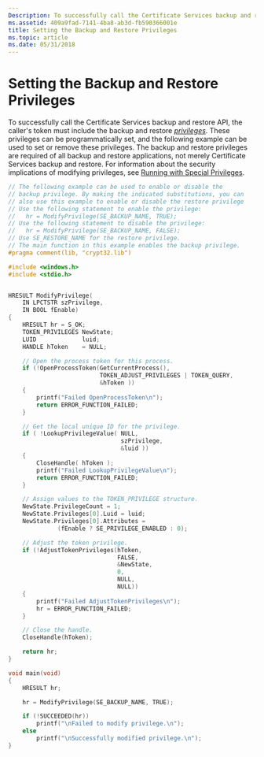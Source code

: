 ```yaml
---
Description: To successfully call the Certificate Services backup and restore API, the caller's token must include the backup and restore privileges.
ms.assetid: 409a9fad-7141-4ba8-ab3d-fb590366001e
title: Setting the Backup and Restore Privileges
ms.topic: article
ms.date: 05/31/2018
---
```


# Setting the Backup and Restore Privileges

To successfully call the Certificate Services backup and restore API, the caller's token must include the backup and restore [*privileges*](https://msdn.microsoft.com/library/ms721603(v=VS.85).aspx). These privileges can be programmatically set, and the following example can be used to set or remove these privileges. The backup and restore privileges are required of all backup and restore applications, not merely Certificate Services backup and restore. For information about the security implications of modifying privileges, see [Running with Special Privileges](https://msdn.microsoft.com/library/ms717802(v=VS.85).aspx).


```C++
// The following example can be used to enable or disable the
// backup privilege. By making the indicated substitutions, you can
// also use this example to enable or disable the restore privilege 
// Use the following statement to enable the privilege:
//   hr = ModifyPrivilege(SE_BACKUP_NAME, TRUE);
// Use the following statement to disable the privilege:
//   hr = ModifyPrivilege(SE_BACKUP_NAME, FALSE);
// Use SE_RESTORE_NAME for the restore privilege.
// The main function in this example enables the backup privilege.
#pragma comment(lib, "crypt32.lib")

#include <windows.h>
#include <stdio.h>


HRESULT ModifyPrivilege(
    IN LPCTSTR szPrivilege,
    IN BOOL fEnable)
{
    HRESULT hr = S_OK;
    TOKEN_PRIVILEGES NewState;
    LUID             luid;
    HANDLE hToken    = NULL;

    // Open the process token for this process.
    if (!OpenProcessToken(GetCurrentProcess(),
                          TOKEN_ADJUST_PRIVILEGES | TOKEN_QUERY,
                          &hToken ))
    {
        printf("Failed OpenProcessToken\n");
        return ERROR_FUNCTION_FAILED;
    }

    // Get the local unique ID for the privilege.
    if ( !LookupPrivilegeValue( NULL,
                                szPrivilege,
                                &luid ))
    {
        CloseHandle( hToken );
        printf("Failed LookupPrivilegeValue\n");
        return ERROR_FUNCTION_FAILED;
    }

    // Assign values to the TOKEN_PRIVILEGE structure.
    NewState.PrivilegeCount = 1;
    NewState.Privileges[0].Luid = luid;
    NewState.Privileges[0].Attributes = 
              (fEnable ? SE_PRIVILEGE_ENABLED : 0);

    // Adjust the token privilege.
    if (!AdjustTokenPrivileges(hToken,
                               FALSE,
                               &NewState,
                               0,
                               NULL,
                               NULL))
    {
        printf("Failed AdjustTokenPrivileges\n");
        hr = ERROR_FUNCTION_FAILED;
    }

    // Close the handle.
    CloseHandle(hToken);

    return hr;
}

void main(void)
{
    HRESULT hr;

    hr = ModifyPrivilege(SE_BACKUP_NAME, TRUE);

    if (!SUCCEEDED(hr))
        printf("\nFailed to modify privilege.\n");
    else
        printf("\nSuccessfully modified privilege.\n");
}

```



 

 



